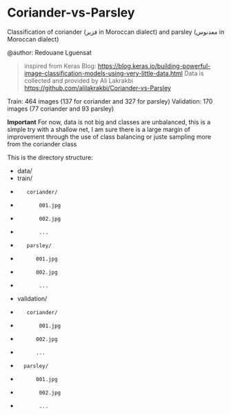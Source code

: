 # Coriander-vs-Parsley

Classification of coriander (قزبر  in Moroccan dialect) and parsley (معدنوس in Moroccan dialect)

@author: Redouane Lguensat

> inspired from Keras Blog: https://blog.keras.io/building-powerful-image-classification-models-using-very-little-data.html
> Data is collected and provided by Ali Lakrakbi https://github.com/alilakrakbi/Coriander-vs-Parsley

Train: 464 images (137 for coriander and 327 for parsley)
Validation: 170 images (77 coriander and 93 parsley)

**Important**
For now, data is not big and classes are unbalanced, this is a simple try with a shallow net, I am sure there is a large margin of improvement through the use of class balancing or juste sampling more from the coriander class

This is the directory structure:

* data/
*    train/
*        coriander/
*            001.jpg
*            002.jpg
*            ...
*        parsley/
*           001.jpg
*           002.jpg
*            ...
*    validation/
*        coriander/
*            001.jpg
*           002.jpg
*           ...
*       parsley/
*           001.jpg
*            002.jpg
*            ...
